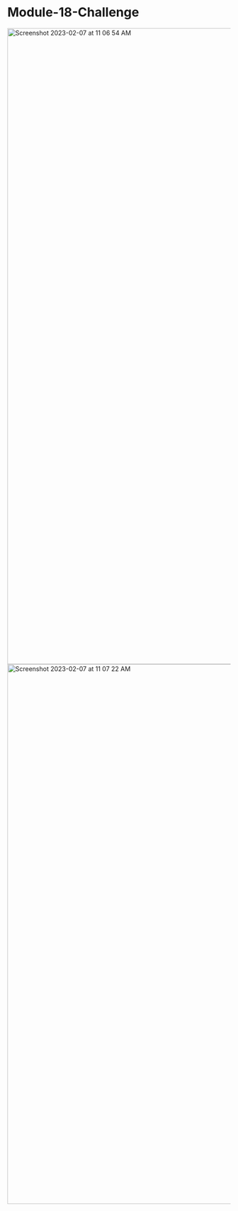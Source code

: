 # Module-18-Challenge


<img width="1436" alt="Screenshot 2023-02-07 at 11 06 54 AM" src="https://user-images.githubusercontent.com/112976523/217299677-ed758216-0d05-43d4-9b7e-2925aec9c938.png">


<img width="1219" alt="Screenshot 2023-02-07 at 11 07 22 AM" src="https://user-images.githubusercontent.com/112976523/217299756-280c3afe-0e39-403a-a4fd-ea47998e0d9a.png">
